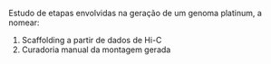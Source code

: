 Estudo de etapas envolvidas na geração de um genoma platinum, a nomear:  
1. Scaffolding a partir de dados de Hi-C  
2. Curadoria manual da montagem gerada

